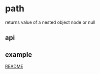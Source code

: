 # path

returns value of a nested object node or null

## api

## example

[README](../../../README.md)
